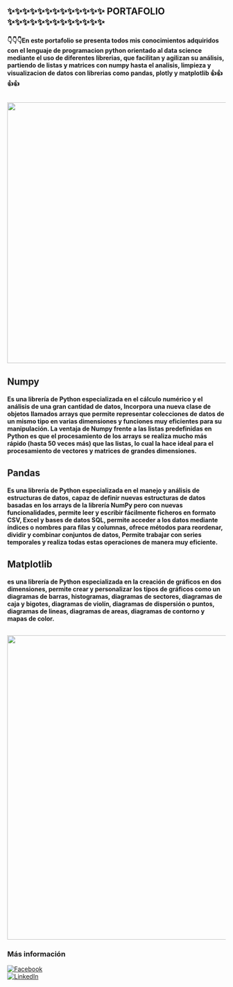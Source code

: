 ## ✨✨✨✨✨✨✨✨✨✨✨✨✨ PORTAFOLIO ✨✨✨✨✨✨✨✨✨✨✨✨✨
#### <p>👇👇👇En este portafolio se presenta todos mis conocimientos adquiridos con el lenguaje de programacion python orientado al **data science** mediante el uso de diferentes librerias, que facilitan y agilizan su análisis, partiendo de listas y matrices con numpy hasta el analisis, limpieza y visualizacion de datos con librerias como pandas, plotly y matplotlib 👍👍👍👍</p>
## <center><img src="https://blog.facialix.com/wp-content/uploads/2021/03/Python-principiantes-facialix.jpg" width="1000" height="600"></center>
## Numpy
#### <p> Es una librería de Python especializada en el cálculo numérico y el análisis de una gran cantidad de datos, Incorpora una nueva clase de objetos llamados arrays que permite representar colecciones de datos de un mismo tipo en varias dimensiones y funciones muy eficientes para su manipulación. La ventaja de Numpy frente a las listas predefinidas en Python es que el procesamiento de los arrays se realiza mucho más rápido (hasta 50 veces más) que las listas, lo cual la hace ideal para el procesamiento de vectores y matrices de grandes dimensiones.</p>
## Pandas
#### <p> Es una librería de Python especializada en el manejo y análisis de estructuras de datos, capaz de definir nuevas estructuras de datos basadas en los arrays de la librería NumPy pero con nuevas funcionalidades, permite leer y escribir fácilmente ficheros en formato CSV, Excel y bases de datos SQL, permite acceder a los datos mediante índices o nombres para filas y columnas, ofrece métodos para reordenar, dividir y combinar conjuntos de datos, Permite trabajar con series temporales y realiza todas estas operaciones de manera muy eficiente.</p>
## Matplotlib
#### <p> es una librería de Python especializada en la creación de gráficos en dos dimensiones, permite crear y personalizar los tipos de gráficos como un diagramas de barras, histogramas, diagramas de sectores, diagramas de caja y bigotes, diagramas de violín, diagramas de dispersión o puntos, diagramas de lineas, diagramas de areas, diagramas de contorno y mapas de color.</p>
## <center><img src="https://i.pinimg.com/originals/57/ce/db/57cedb78534013287e528bb55e8c617c.png" width="800" height="700"></center>
### Más información
[![Facebook](https://img.shields.io/badge/Facebook-Huber_Van_Hancco_Medina-1877F2?style=for-the-badge&logo=facebook&logoColor=white&labelColor=101010)](https://web.facebook.com/huber.HM.5)
</br>
[![LinkedIn](https://img.shields.io/badge/LinkedIn-Huber_Van_Hancco_Medina-0077B5?style=for-the-badge&logo=linkedin&logoColor=white&labelColor=101010)]( https://www.linkedin.com/in/huber-van-hancco-medina-044188241/)
